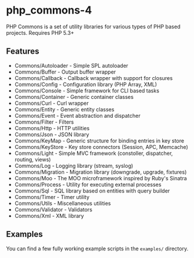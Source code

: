 php_commons-4
=============

PHP Commons is a set of utility libraries for various types of PHP based projects.
Requires PHP 5.3+

Features
--------
-   Commons/Autoloader - Simple SPL autoloader
-   Commons/Buffer - Output buffer wrapper
-   Commons/Callback - Callback wrapper with support for closures
-   Commons/Config - Configuration library (PHP Array, XML)
-   Commons/Console - Simple framework for CLI based tasks
-   Commons/Container - Generic container classes
-   Commons/Curl - Curl wrapper
-   Commons/Entity - Generic entity classes
-   Commons/Event - Event abstraction and dispatcher
-   Commons/Filter - Filters
-   Commons/Http - HTTP utilities
-   Commons/Json - JSON library
-   Commons/KeyMap - Generic structure for binding entries in key store
-   Commons/KeyStore - Key store connectors (Session, APC, Memcache)
-   Commons/Light - Simple MVC framework (constoller, dispatcher, routing, views)
-   Commons/Log - Logging library (stream, syslog)
-   Commons/Migration - Migration library (downgrade, upgrade, fixtures)
-   Commons/Moo - The MOO microframework inspired by Ruby's Sinatra
-   Commons/Process - Utility for executing external processes
-   Commons/Sql - SQL library based on entities with query builder
-   Commons/Timer - Timer utility
-   Commons/Utils - Miscellaneous utilities
-   Commons/Validator - Validators
-   Commons/Xml - XML library

Examples
--------
You can find a few fully working example scripts in the `examples/` directory.

